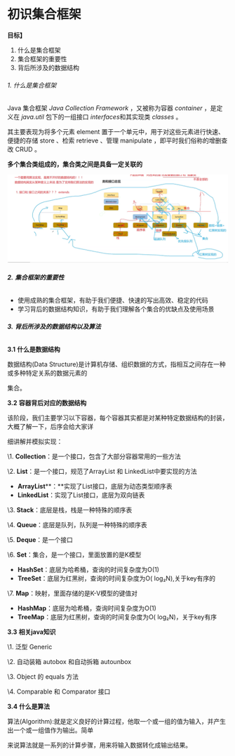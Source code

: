 # **初识集合框架**

**目标】**

1. 什么是集合框架
2. 集合框架的重要性
3. 背后所涉及的数据结构

###### 1. 什么是集合框架

Java 集合框架 *Java Collection Framework* ，又被称为容器 *container* ，是定义在 *java.util* 包下的一组接口 *interfaces*和其实现类 *classes* 。

其主要表现为将多个元素 element 置于一个单元中，用于对这些元素进行快速、便捷的存储 store 、检索 retrieve 、管理 manipulate ，即平时我们俗称的增删查改 CRUD 。

**多个集合类组成的，集合类之间是具备一定关联的**

![image-20230402170905960](1.初识集合框架.assets/image-20230402170905960.png)

###### **2.** **集合框架的重要性**

- 使用成熟的集合框架，有助于我们便捷、快速的写出高效、稳定的代码
- 学习背后的数据结构知识，有助于我们理解各个集合的优缺点及使用场景

###### **3.** **背后所涉及的数据结构以及算法**

**3.1** **什么是数据结构**

数据结构(Data Structure)是计算机存储、组织数据的方式，指相互之间存在一种或多种特定关系的数据元素的

集合。

**3.2** **容器背后对应的数据结构**

该阶段，我们主要学习以下容器，每个容器其实都是对某种特定数据结构的封装，大概了解一下，后序会给大家详

细讲解并模拟实现：

\1. **Collection**：是一个接口，包含了大部分容器常用的一些方法

\2. **List**：是一个接口，规范了ArrayList 和 LinkedList中要实现的方法

- **ArrayList****：**实现了List接口，底层为动态类型顺序表
- **LinkedList**：实现了List接口，底层为双向链表

\3. **Stack**：底层是栈，栈是一种特殊的顺序表

\4. **Queue**：底层是队列，队列是一种特殊的顺序表

\5. **Deque**：是一个接口

\6. **Set**：集合，是一个接口，里面放置的是K模型

- **HashSet**：底层为哈希桶，查询的时间复杂度为O(1)
- **TreeSet**：底层为红黑树，查询的时间复杂度为O( log₂N),关于key有序的

\7. **Map**：映射，里面存储的是K-V模型的键值对

- **HashMap**：底层为哈希桶，查询时间复杂度为O(1)
- **TreeMap**：底层为红黑树，查询的时间复杂度为O(  log₂N)，关于key有序

**3.3** **相关java知识**

\1. 泛型 Generic

\2. 自动装箱 autobox 和自动拆箱 autounbox

\3. Object 的 equals 方法

\4. Comparable 和 Comparator 接口

**3.4** **什么是算法**

算法(Algorithm):就是定义良好的计算过程，他取一个或一组的值为输入，并产生出一个或一组值作为输出。简单

来说算法就是一系列的计算步骤，用来将输入数据转化成输出结果。